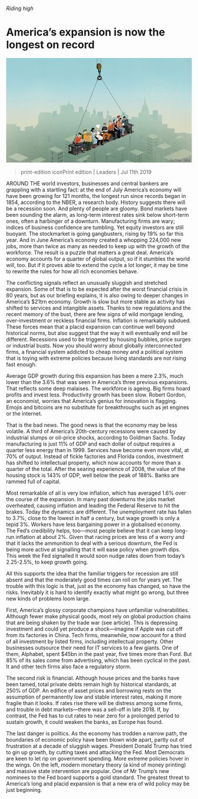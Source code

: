 ###### Riding high

# America’s expansion is now the longest on record 

![image](images/20190713_LDD001_1.jpg) 

> print-edition iconPrint edition | Leaders | Jul 11th 2019 

AROUND THE world investors, businesses and central bankers are grappling with a startling fact: at the end of July America’s economy will have been growing for 121 months, the longest run since records began in 1854, according to the NBER, a research body. History suggests there will be a recession soon. And plenty of people are gloomy. Bond markets have been sounding the alarm, as long-term interest rates sink below short-term ones, often a harbinger of a downturn. Manufacturing firms are wary; indices of business confidence are tumbling. Yet equity investors are still buoyant. The stockmarket is going gangbusters, rising by 19% so far this year. And in June America’s economy created a whopping 224,000 new jobs, more than twice as many as needed to keep up with the growth of the workforce. The result is a puzzle that matters a great deal. America’s economy accounts for a quarter of global output, so if it stumbles the world will, too. But if it proves able to extend the cycle a lot longer, it may be time to rewrite the rules for how all rich economies behave. 

The conflicting signals reflect an unusually sluggish and stretched expansion. Some of that is to be expected after the worst financial crisis in 80 years, but as our briefing explains, it is also owing to deeper changes in America’s $21trn economy. Growth is slow but more stable as activity has shifted to services and intangible assets. Thanks to new regulations and the recent memory of the bust, there are few signs of wild mortgage lending, over-investment or reckless financial firms. Inflation is remarkably subdued. These forces mean that a placid expansion can continue well beyond historical norms, but also suggest that the way it will eventually end will be different. Recessions used to be triggered by housing bubbles, price surges or industrial busts. Now you should worry about globally interconnected firms, a financial system addicted to cheap money and a political system that is toying with extreme policies because living standards are not rising fast enough. 

Average GDP growth during this expansion has been a mere 2.3%, much lower than the 3.6% that was seen in America’s three previous expansions. That reflects some deep malaises. The workforce is ageing. Big firms hoard profits and invest less. Productivity growth has been slow. Robert Gordon, an economist, worries that America’s genius for innovation is flagging. Emojis and bitcoins are no substitute for breakthroughs such as jet engines or the internet. 

That is the bad news. The good news is that the economy may be less volatile. A third of America’s 20th-century recessions were caused by industrial slumps or oil-price shocks, according to Goldman Sachs. Today manufacturing is just 11% of GDP and each dollar of output requires a quarter less energy than in 1999. Services have become even more vital, at 70% of output. Instead of fickle factories and Florida condos, investment has shifted to intellectual property, which now accounts for more than a quarter of the total. After the searing experience of 2008, the value of the housing stock is 143% of GDP, well below the peak of 188%. Banks are rammed full of capital. 

Most remarkable of all is very low inflation, which has averaged 1.6% over the course of the expansion. In many past downturns the jobs market overheated, causing inflation and leading the Federal Reserve to hit the brakes. Today the dynamics are different. The unemployment rate has fallen to 3.7%, close to the lowest in half a century, but wage growth is only a tepid 3%. Workers have less bargaining power in a globalised economy. The Fed’s credibility helps, too—most people believe that it can keep long-run inflation at about 2%. Given that racing prices are less of a worry and that it lacks the ammunition to deal with a serious downturn, the Fed is being more active at signalling that it will ease policy when growth dips. This week the Fed signalled it would soon nudge rates down from today’s 2.25-2.5%, to keep growth going. 

All this supports the idea that the familiar triggers for recession are still absent and that the moderately good times can roll on for years yet. The trouble with this logic is that, just as the economy has changed, so have the risks. Inevitably it is hard to identify exactly what might go wrong, but three new kinds of problems loom large. 

First, America’s glossy corporate champions have unfamiliar vulnerabilities. Although fewer make physical goods, most rely on global production chains that are being shaken by the trade war (see article). This is depressing investment and could yet produce a shock—imagine if Apple was cut off from its factories in China. Tech firms, meanwhile, now account for a third of all investment by listed firms, including intellectual property. Other businesses outsource their need for IT services to a few giants. One of them, Alphabet, spent $45bn in the past year, five times more than Ford. But 85% of its sales come from advertising, which has been cyclical in the past. It and other tech firms also face a regulatory storm. 

The second risk is financial. Although house prices and the banks have been tamed, total private debts remain high by historical standards, at 250% of GDP. An edifice of asset prices and borrowing rests on the assumption of permanently low and stable interest rates, making it more fragile than it looks. If rates rise there will be distress among some firms, and trouble in debt markets—there was a sell-off in late 2018. If, by contrast, the Fed has to cut rates to near zero for a prolonged period to sustain growth, it could weaken the banks, as Europe has found. 

The last danger is politics. As the economy has trodden a narrow path, the boundaries of economic policy have been blown wide apart, partly out of frustration at a decade of sluggish wages. President Donald Trump has tried to gin up growth, by cutting taxes and attacking the Fed. Most Democrats are keen to let rip on government spending. More extreme policies hover in the wings. On the left, modern monetary theory (a kind of money printing) and massive state intervention are popular. One of Mr Trump’s new nominees to the Fed board supports a gold standard. The greatest threat to America’s long and placid expansion is that a new era of wild policy may be just beginning. 

